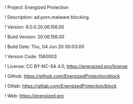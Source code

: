 ! Project: Energized Protection

! Description: ad.porn.malware blocking.

! Version: 6.0.0.20.06.156.00

! Build Version: 20.06.156.00

! Build Date: Thu, 04 Jun 20 00:03:00

! Version Code: 1560003

! License: CC BY-NC-SA 4.0, https://energized.pro/license

! Github: https://github.com/EnergizedProtection/block

! Gitlab: https://gitlab.com/EnergizedProtection/block


! Web: https://energized.pro
